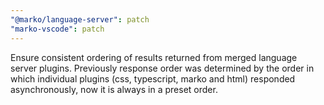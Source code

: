 ```yaml
---
"@marko/language-server": patch
"marko-vscode": patch
---
```


Ensure consistent ordering of results returned from merged language server plugins. Previously response order was determined by the order in which individual plugins (css, typescript, marko and html) responded asynchronously, now it is always in a preset order.
